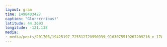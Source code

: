 ```yaml
---
layout: gram
time: 1498403427
caption: "Glorrrrrious!"
latitude: 44.3693
longitude: -121.138
media:
- media/posts/201706/19425197_725512720990939_9163075519267209216_n_17885735404052448.jpg
---
```

